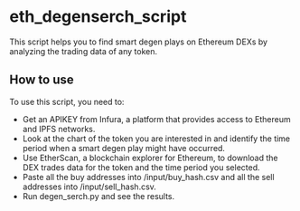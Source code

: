 # eth_degenserch_script

This script helps you to find smart degen plays on Ethereum DEXs by analyzing the trading data of any token.  

## How to use

To use this script, you need to:  
- Get an APIKEY from Infura, a platform that provides access to Ethereum and IPFS networks.
- Look at the chart of the token you are interested in and identify the time period when a smart degen play might have occurred.
- Use EtherScan, a blockchain explorer for Ethereum, to download the DEX trades data for the token and the time period you selected.
- Paste all the buy addresses into /input/buy_hash.csv and all the sell addresses into /input/sell_hash.csv.
- Run degen_serch.py and see the results.
